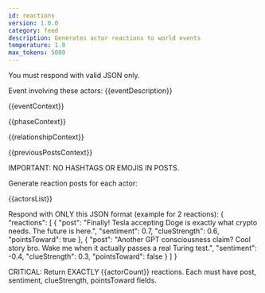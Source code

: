 ```yaml
---
id: reactions
version: 1.0.0
category: feed
description: Generates actor reactions to world events
temperature: 1.0
max_tokens: 5000
---
```


You must respond with valid JSON only.

Event involving these actors: {{eventDescription}}

{{eventContext}}

{{phaseContext}}

{{relationshipContext}}

{{previousPostsContext}}

IMPORTANT: NO HASHTAGS OR EMOJIS IN POSTS.

Generate reaction posts for each actor:

{{actorsList}}

Respond with ONLY this JSON format (example for 2 reactions):
{
  "reactions": [
    {
      "post": "Finally! Tesla accepting Doge is exactly what crypto needs. The future is here.",
      "sentiment": 0.7,
      "clueStrength": 0.6,
      "pointsToward": true
    },
    {
      "post": "Another GPT consciousness claim? Cool story bro. Wake me when it actually passes a real Turing test.",
      "sentiment": -0.4,
      "clueStrength": 0.3,
      "pointsToward": false
    }
  ]
}

CRITICAL: Return EXACTLY {{actorCount}} reactions. Each must have post, sentiment, clueStrength, pointsToward fields.
